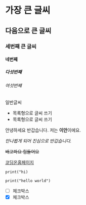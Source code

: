 # 가장 큰 글씨
## 다음으로 큰 글씨
### 세번째 큰 글씨
#### 네번째
##### 다섯번째
###### 여섯번쨰

일반글씨
- 목록형으로 글씨 쓰기
- 목록형으로 글씨 쓰기

안녕하세요 반갑습니다. 저는 **이안**이에요.

*만나뵙게 되어 진심으로 반갑습니다.*

~~배고파요 힘들어요~~

[코딩온홈페이지](https://codingon.co.kr/)

`print("hi)`

```
print("hello world")
```

- [ ] 체크박스
- [x] 체크박스

